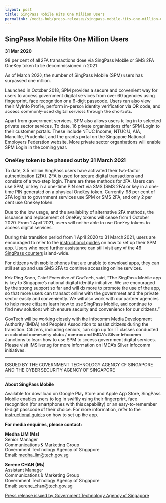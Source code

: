 ```yaml
---
layout: post
title: SingPass Mobile Hits One Million Users
permalink: /media-hub/press-releases/singpass-mobile-hits-one-million-users/
---
```

## SingPass Mobile Hits One Million Users

**31 Mar 2020**

98 per cent of all 2FA transactions done via SingPass Mobile or SMS 2FA OneKey token to be decommissioned in 2021

As of March 2020, the number of SingPass Mobile (SPM) users has surpassed one million.

Launched in October 2018, SPM provides a secure and convenient way for users to access government digital services from over 60 agencies using fingerprint, face recognition or a 6-digit passcode. Users can also view their MyInfo Profile, perform in-person identity verification via QR code, and access commonly-used digital services through the shortcuts.

Apart from government services, SPM also allows users to log in to selected private sector services. To date, 16 private organisations offer SPM Login to their customer portals. These include NTUC Income, NTUC U, AIA, Manulife, Prudential, and the grants portal on the Singapore National Employers Federation website. More private sector organisations will enable SPM Login in the coming year.

### OneKey token to be phased out by 31 March 2021

To date, 3.5 million SingPass users have activated their two-factor authentication (2FA). 2FA is used for secure digital transactions and consists of a two-step login. There are three methods for 2FA. Users can use SPM, or key in a one-time PIN sent via SMS (SMS 2FA) or key in a one-time PIN generated on a physical OneKey token. Currently, 98 per cent of 2FA logins to government services use SPM or SMS 2FA, and only 2 per cent use OneKey token.

Due to the low usage, and the availability of alternative 2FA methods, the issuance and replacement of OneKey tokens will cease from 1 October 2020. From 1 April 2021, users will not be able to use OneKey tokens to access digital services.

During this transition period from 1 April 2020 to 31 March 2021, users are encouraged to refer to the [instructional guides](https://www.go.gov.sg/singpass-guides) on how to set up their SPM app. Users who need further assistance can still visit any of the [46 SingPass counters](https://www.go.gov.sg/singpass-counters) island-wide.

For citizens with mobile phones that are unable to download apps, they can still set up and use SMS 2FA to continue accessing online services.

Kok Ping Soon, Chief Executive of GovTech, said, “The SingPass Mobile app is key to Singapore’s national digital identity initiative. We are encouraged by the strong support so far and will do more to promote the use of the app, so that more users can transact online with the government and the private sector easily and conveniently. We will also work with our partner agencies to help more citizens learn how to use SingPass Mobile, and continue to find new solutions which ensure security and convenience for our citizens.”

GovTech will be working closely with the Infocomm Media Development Authority (IMDA) and People’s Association to assist citizens during the transition. Citizens, including seniors, can sign up for IT classes conducted at selected community clubs / centres and IMDA’s Silver Infocomm Junctions to learn how to use SPM to access government digital services. Please visit IMSilver.sg for more information on IMDA’s Silver Infocomm initiatives.

---

ISSUED BY THE GOVERNMENT TECHNOLOGY AGENCY OF SINGAPORE AND THE CYBER SECURITY AGENCY OF SINGAPORE

---

**About SingPass Mobile**

Available for download on Google Play Store and Apple App Store, SingPass Mobile enables users to log in swiftly using their fingerprint, face recognition (for smartphones with this capability) or an easy-to-remember 6-digit passcode of their choice. For more information, refer to the [instructional guides](https://www.go.gov.sg/singpass-guides) on how to set up the app.

**For media enquiries, please contact:**

**Medha LIM (Ms)**  
Senior Manager  
Communications & Marketing Group  
Government Technology Agency of Singapore  
Email: [medha_lim@tech.gov.sg](mailto:medha_lim@tech.gov.sg)  
  
**Serene CHAN (Ms)**  
Assistant Manager  
Communications & Marketing Group  
Government Technology Agency of Singapore  
Email: [serene_chan@tech.gov.sg](mailto:serene_chan@tech.gov.sg)

[Press release issued by  Government Technology Agency of Singapore](https://www.tech.gov.sg/media/media-releases/singpass-mobile-hits-one-million-users)